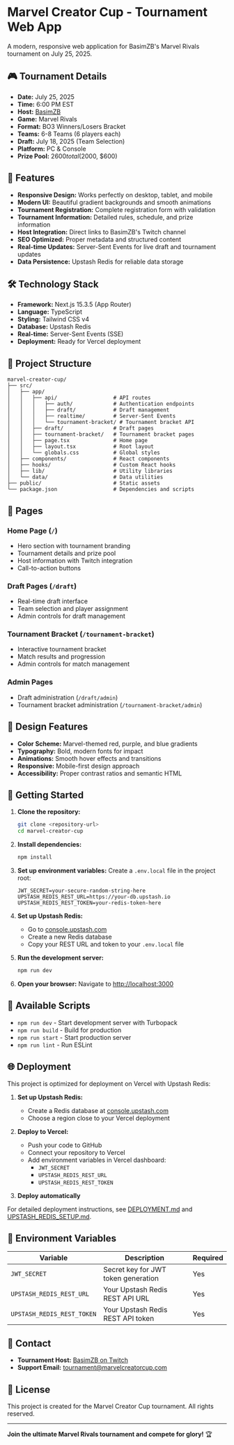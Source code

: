 # Marvel Creator Cup - Tournament Web App

A modern, responsive web application for BasimZB's Marvel Rivals tournament on July 25, 2025.

## 🎮 Tournament Details

- **Date:** July 25, 2025
- **Time:** 6:00 PM EST
- **Host:** [BasimZB](https://www.twitch.tv/basimzb)
- **Game:** Marvel Rivals
- **Format:** BO3 Winners/Losers Bracket
- **Teams:** 6-8 Teams (6 players each)
- **Draft:** July 18, 2025 (Team Selection)
- **Platform:** PC & Console
- **Prize Pool:** $2600 total ($2000, $600)

## 🚀 Features

- **Responsive Design:** Works perfectly on desktop, tablet, and mobile
- **Modern UI:** Beautiful gradient backgrounds and smooth animations
- **Tournament Registration:** Complete registration form with validation
- **Tournament Information:** Detailed rules, schedule, and prize information
- **Host Integration:** Direct links to BasimZB's Twitch channel
- **SEO Optimized:** Proper metadata and structured content
- **Real-time Updates:** Server-Sent Events for live draft and tournament updates
- **Data Persistence:** Upstash Redis for reliable data storage

## 🛠️ Technology Stack

- **Framework:** Next.js 15.3.5 (App Router)
- **Language:** TypeScript
- **Styling:** Tailwind CSS v4
- **Database:** Upstash Redis
- **Real-time:** Server-Sent Events (SSE)
- **Deployment:** Ready for Vercel deployment

## 📁 Project Structure

```
marvel-creator-cup/
├── src/
│   ├── app/
│   │   ├── api/                  # API routes
│   │   │   ├── auth/             # Authentication endpoints
│   │   │   ├── draft/            # Draft management
│   │   │   ├── realtime/         # Server-Sent Events
│   │   │   └── tournament-bracket/ # Tournament bracket API
│   │   ├── draft/                # Draft pages
│   │   ├── tournament-bracket/   # Tournament bracket pages
│   │   ├── page.tsx              # Home page
│   │   ├── layout.tsx            # Root layout
│   │   └── globals.css           # Global styles
│   ├── components/               # React components
│   ├── hooks/                    # Custom React hooks
│   ├── lib/                      # Utility libraries
│   └── data/                     # Data utilities
├── public/                       # Static assets
└── package.json                  # Dependencies and scripts
```

## 🎯 Pages

### Home Page (`/`)
- Hero section with tournament branding
- Tournament details and prize pool
- Host information with Twitch integration
- Call-to-action buttons

### Draft Pages (`/draft`)
- Real-time draft interface
- Team selection and player assignment
- Admin controls for draft management

### Tournament Bracket (`/tournament-bracket`)
- Interactive tournament bracket
- Match results and progression
- Admin controls for match management

### Admin Pages
- Draft administration (`/draft/admin`)
- Tournament bracket administration (`/tournament-bracket/admin`)

## 🎨 Design Features

- **Color Scheme:** Marvel-themed red, purple, and blue gradients
- **Typography:** Bold, modern fonts for impact
- **Animations:** Smooth hover effects and transitions
- **Responsive:** Mobile-first design approach
- **Accessibility:** Proper contrast ratios and semantic HTML

## 🚀 Getting Started

1. **Clone the repository:**
   ```bash
   git clone <repository-url>
   cd marvel-creator-cup
   ```

2. **Install dependencies:**
   ```bash
   npm install
   ```

3. **Set up environment variables:**
   Create a `.env.local` file in the project root:
   ```env
   JWT_SECRET=your-secure-random-string-here
   UPSTASH_REDIS_REST_URL=https://your-db.upstash.io
   UPSTASH_REDIS_REST_TOKEN=your-redis-token-here
   ```

4. **Set up Upstash Redis:**
   - Go to [console.upstash.com](https://console.upstash.com)
   - Create a new Redis database
   - Copy your REST URL and token to your `.env.local` file

5. **Run the development server:**
   ```bash
   npm run dev
   ```

6. **Open your browser:**
   Navigate to [http://localhost:3000](http://localhost:3000)

## 📝 Available Scripts

- `npm run dev` - Start development server with Turbopack
- `npm run build` - Build for production
- `npm run start` - Start production server
- `npm run lint` - Run ESLint

## 🌐 Deployment

This project is optimized for deployment on Vercel with Upstash Redis:

1. **Set up Upstash Redis:**
   - Create a Redis database at [console.upstash.com](https://console.upstash.com)
   - Choose a region close to your Vercel deployment

2. **Deploy to Vercel:**
   - Push your code to GitHub
   - Connect your repository to Vercel
   - Add environment variables in Vercel dashboard:
     - `JWT_SECRET`
     - `UPSTASH_REDIS_REST_URL`
     - `UPSTASH_REDIS_REST_TOKEN`

3. **Deploy automatically**

For detailed deployment instructions, see [DEPLOYMENT.md](./DEPLOYMENT.md) and [UPSTASH_REDIS_SETUP.md](./UPSTASH_REDIS_SETUP.md).

## 🔧 Environment Variables

| Variable | Description | Required |
|----------|-------------|----------|
| `JWT_SECRET` | Secret key for JWT token generation | Yes |
| `UPSTASH_REDIS_REST_URL` | Your Upstash Redis REST API URL | Yes |
| `UPSTASH_REDIS_REST_TOKEN` | Your Upstash Redis REST API token | Yes |

## 📧 Contact

- **Tournament Host:** [BasimZB on Twitch](https://www.twitch.tv/basimzb)
- **Support Email:** tournament@marvelcreatorcup.com

## 📄 License

This project is created for the Marvel Creator Cup tournament. All rights reserved.

---

**Join the ultimate Marvel Rivals tournament and compete for glory!** 🏆

